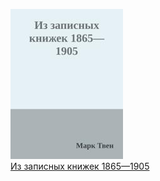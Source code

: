 ![](Из%20записных%20книжек%201865—1905.jpg)  
[Из записных книжек 1865—1905](Из%20записных%20книжек%201865—1905.txt)
